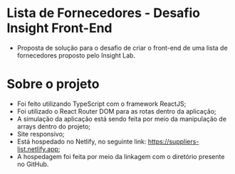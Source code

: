 # Lista de Fornecedores - Desafio Insight Front-End

  - Proposta de solução para o desafio de criar o front-end de uma lista de fornecedores proposto pelo Insight Lab.

# Sobre o projeto
  - Foi feito utilizando TypeScript com o framework ReactJS;
  - Foi utilizado o React Router DOM para as rotas dentro da aplicação;
  - A simulação da aplicação está sendo feita por meio da manipulação de arrays dentro do projeto;
  - Site responsivo;
  - Está hospedado no Netlify, no seguinte link: https://suppliers-list.netlify.app;
  - A hospedagem foi feita por meio da linkagem com o diretório presente no GitHub.
